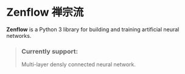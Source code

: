 # Zenflow 禅宗流

**Zenflow** is a Python 3 library for building and training artificial neural networks. 

> ### Currently support:
> Multi-layer densly connected neural network.
> 

